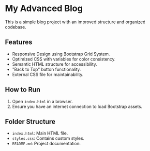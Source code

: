 # My Advanced Blog

This is a simple blog project with an improved structure and organized codebase.

## Features
- Responsive Design using Bootstrap Grid System.
- Optimized CSS with variables for color consistency.
- Semantic HTML structure for accessibility.
- "Back to Top" button functionality.
- External CSS file for maintainability.

## How to Run
1. Open `index.html` in a browser.
2. Ensure you have an internet connection to load Bootstrap assets.

## Folder Structure
- `index.html`: Main HTML file.
- `styles.css`: Contains custom styles.
- `README.md`: Project documentation.
